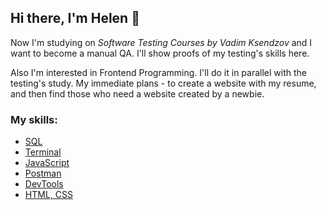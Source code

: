 ## Hi there, I'm Helen 👋


Now I'm studying on _Software Testing Courses by Vadim Ksendzov_ and I want to become a manual QA.
I'll show proofs of my testing's skills here.

Also I'm interested in Frontend Programming. I'll do it in parallel with the testing's study.
My immediate plans - to create a website with my resume, and then find those who need a website created by a newbie.

### My skills:
* [SQL](https://github.com/Bezgubenko-Elena/Sql.git)
* [Terminal](https://github.com/Bezgubenko-Elena/Terminal.git)
* [JavaScript](https://github.com/Bezgubenko-Elena/JavaScript.git)
* [Postman](https://github.com/Bezgubenko-Elena/Postman.git)
* [DevTools](https://github.com/Bezgubenko-Elena/Devtools.git)
* [HTML, CSS](https://github.com/Bezgubenko-Elena/Layout_learning.git)
